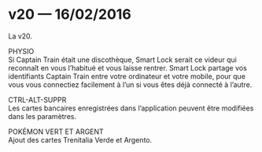 # v20 — 16/02/2016

La v20.

PHYSIO<br />
Si Captain Train était une discothèque, Smart Lock serait ce videur qui reconnaît en vous l’habitué et vous laisse rentrer. Smart Lock partage vos identifiants Captain Train entre votre ordinateur et votre mobile, pour que vous vous connectiez facilement à l’un si vous êtes déjà connecté à l’autre.

CTRL-ALT-SUPPR<br />
Les cartes bancaires enregistrées dans l’application peuvent être modifiées dans les paramètres.

POKÉMON VERT ET ARGENT<br />
Ajout des cartes Trenitalia Verde et Argento.
